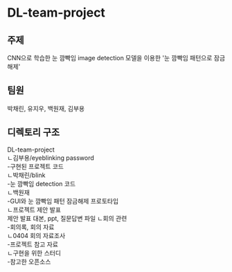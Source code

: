 # DL-team-project

## 주제
CNN으로 학습한 눈 깜빡임 image detection 모델을 이용한 '눈 깜빡임 패턴으로 잠금해제'

## 팀원
박채린, 유지우, 백원재, 김부용

## 디렉토리 구조
DL-team-project  
ㄴ김부용/eyeblinking password  
  -구현된 프로젝트 코드  
ㄴ박채린/blink  
  -눈 깜빡임 detection 코드  
ㄴ백원재  
  -GUI와 눈 깜빡임 패턴 잠금해제 프로토타입  
ㄴ프로젝트 제안 발표  
  제안 발표 대본, ppt, 질문답변 파일
ㄴ회의 관련  
  -회의록, 회의 자료  
  ㄴ0404 회의 자료조사  
    -프로젝트 참고 자료  
  ㄴ구현을 위한 스터디  
    -참고한 오픈소스  
